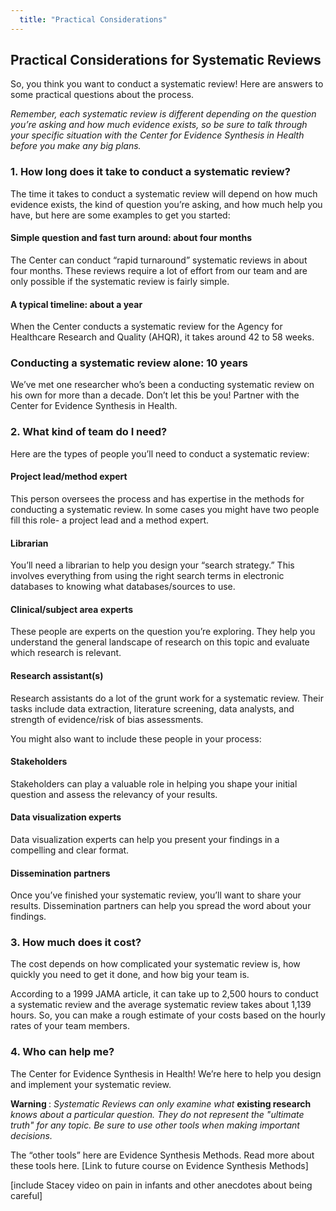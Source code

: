 ```yaml
---
  title: "Practical Considerations"
---
```



## Practical Considerations for Systematic Reviews

So, you think you want to conduct a systematic review!  Here are answers to some practical questions about the process. 

*Remember, each systematic review is different depending on the question you’re asking and how much evidence exists, so be sure to talk through your specific situation with the Center for Evidence Synthesis in Health before you make any big plans.*

### 1. How long does it take to conduct a systematic review?
		
The time it takes to conduct a systematic review will depend on how much evidence exists, the kind of question you’re asking, and how much help you have, but here are some examples to get you started: 

#### Simple question and fast turn around: about four months

The Center can conduct “rapid turnaround” systematic reviews in about four months. These reviews require a lot of effort from our team and are only possible if the systematic review is fairly simple.

#### A typical timeline: about a year

When the Center conducts a systematic review for the Agency for Healthcare Research and Quality (AHQR), it takes around 42 to 58 weeks.

### Conducting a systematic review alone: 10 years

We’ve met one researcher who’s been a conducting systematic review on his own for more than a decade. Don’t let this be you! Partner with the Center for Evidence Synthesis in Health.

### 2. What kind of team do I need?
		
Here are the types of people you’ll need to conduct a systematic review:

#### Project lead/method expert
This person oversees the process and has expertise in the methods for conducting a systematic review. In some cases you might have two people fill this role- a project lead and a method expert.

#### Librarian
You’ll need a librarian to help you design your “search strategy.” This involves everything from using the right search terms in electronic databases to knowing what databases/sources to use. 

#### Clinical/subject area experts
These people are experts on the question you’re exploring. They help you understand the general landscape of research on this topic and evaluate which research is relevant. 

#### Research assistant(s)
Research assistants do a lot of the grunt work for a systematic review. Their tasks include data extraction, literature screening, data analysts, and strength of evidence/risk of bias assessments.

You might also want to include these people in your process:

#### Stakeholders
Stakeholders can play a valuable role in helping you shape your initial question and assess the relevancy of your results.

#### Data visualization experts
Data visualization experts can help you present your findings in a compelling and clear format. 

#### Dissemination partners
Once you’ve finished your systematic review, you’ll want to share your results. Dissemination partners can help you spread the word about your findings.

### 3. How much does it cost?

The cost depends on how complicated your systematic review is, how quickly you need to get it done, and how big your team is. 

According to a 1999 JAMA article, it can take up to 2,500 hours to conduct a systematic review and the average systematic review takes about 1,139 hours. So, you can make a rough estimate of your costs based on the hourly rates of your team members. 

### 4. Who can help me?

The Center for Evidence Synthesis in Health!  We’re here to help you design and implement your systematic review. 





<div class="content-box-red">

<b>Warning </b>: <i> Systematic Reviews can only examine what</i> <b>existing research</b> <i>knows about a particular question. They do not represent the "ultimate truth" for any topic. Be sure to use other tools when making important decisions.</i>

</div>
  


The “other tools” here are Evidence Synthesis Methods. Read more about these tools here. [Link to future course on Evidence Synthesis Methods]

[include Stacey video on pain in infants and other anecdotes about being careful]